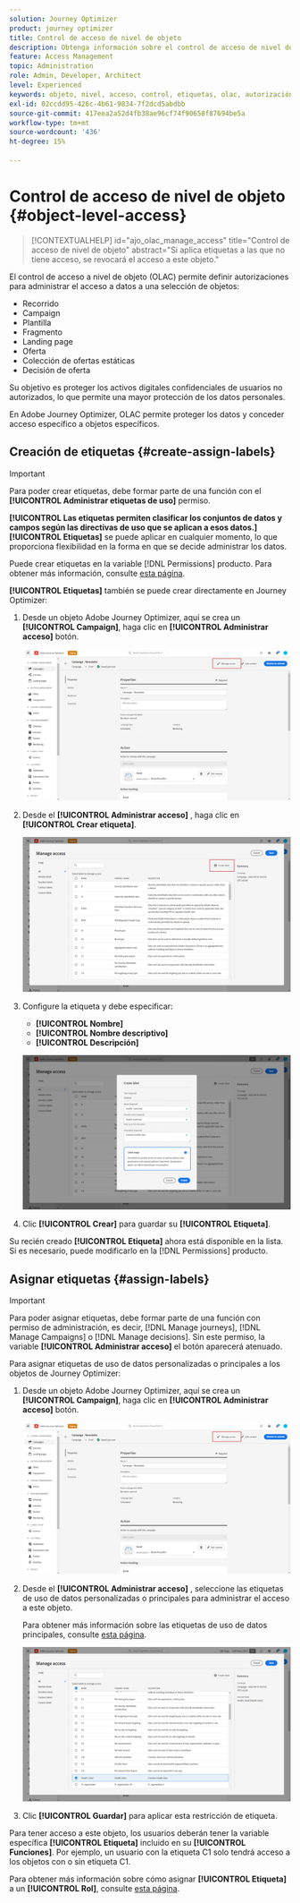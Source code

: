```yaml
---
solution: Journey Optimizer
product: journey optimizer
title: Control de acceso de nivel de objeto
description: Obtenga información sobre el control de acceso de nivel de objeto que le permite definir autorizaciones para administrar el acceso a datos a una selección de objetos
feature: Access Management
topic: Administration
role: Admin, Developer, Architect
level: Experienced
keywords: objeto, nivel, acceso, control, etiquetas, olac, autorización
exl-id: 02ccdd95-426c-4b61-9834-7f2dcd5abdbb
source-git-commit: 417eea2a52d4fb38ae96cf74f90658f87694be5a
workflow-type: tm+mt
source-wordcount: '436'
ht-degree: 15%

---
```


# Control de acceso de nivel de objeto {#object-level-access}

>[!CONTEXTUALHELP]
>id="ajo_olac_manage_access"
>title="Control de acceso de nivel de objeto"
>abstract="Si aplica etiquetas a las que no tiene acceso, se revocará el acceso a este objeto."

El control de acceso a nivel de objeto (OLAC) permite definir autorizaciones para administrar el acceso a datos a una selección de objetos:

*  Recorrido 
* Campaign
* Plantilla
* Fragmento
* Landing page
* Oferta
* Colección de ofertas estáticas
* Decisión de oferta

Su objetivo es proteger los activos digitales confidenciales de usuarios no autorizados, lo que permite una mayor protección de los datos personales.

En Adobe Journey Optimizer, OLAC permite proteger los datos y conceder acceso específico a objetos específicos.

## Creación de etiquetas {#create-assign-labels}

>[!IMPORTANT]
>
>Para poder crear etiquetas, debe formar parte de una función con el **[!UICONTROL Administrar etiquetas de uso]** permiso.

**[!UICONTROL Las etiquetas permiten clasificar los conjuntos de datos y campos según las directivas de uso que se aplican a esos datos.]** **[!UICONTROL Etiquetas]** se puede aplicar en cualquier momento, lo que proporciona flexibilidad en la forma en que se decide administrar los datos.

Puede crear etiquetas en la variable [!DNL Permissions] producto. Para obtener más información, consulte [esta página](https://experienceleague.adobe.com/docs/experience-platform/access-control/abac/permissions-ui/labels.html).

**[!UICONTROL Etiquetas]** también se puede crear directamente en Journey Optimizer:

1. Desde un objeto Adobe Journey Optimizer, aquí se crea un **[!UICONTROL Campaign]**, haga clic en **[!UICONTROL Administrar acceso]** botón.

   ![](assets/olac_1.png)

1. Desde el **[!UICONTROL Administrar acceso]** , haga clic en **[!UICONTROL Crear etiqueta]**.

   ![](assets/olac_2.png)

1. Configure la etiqueta y debe especificar:
   * **[!UICONTROL Nombre]**
   * **[!UICONTROL Nombre descriptivo]**
   * **[!UICONTROL Descripción]**

   ![](assets/olac_3.png)

1. Clic **[!UICONTROL Crear]** para guardar su **[!UICONTROL Etiqueta]**.

Su recién creado **[!UICONTROL Etiqueta]** ahora está disponible en la lista. Si es necesario, puede modificarlo en la [!DNL Permissions] producto.

## Asignar etiquetas {#assign-labels}

>[!IMPORTANT]
>
>Para poder asignar etiquetas, debe formar parte de una función con permiso de administración, es decir, [!DNL Manage journeys], [!DNL Manage Campaigns] o [!DNL Manage decisions]. Sin este permiso, la variable **[!UICONTROL Administrar acceso]** el botón aparecerá atenuado.

Para asignar etiquetas de uso de datos personalizadas o principales a los objetos de Journey Optimizer:

1. Desde un objeto Adobe Journey Optimizer, aquí se crea un **[!UICONTROL Campaign]**, haga clic en **[!UICONTROL Administrar acceso]** botón.

   ![](assets/olac_1.png)

1. Desde el **[!UICONTROL Administrar acceso]** , seleccione las etiquetas de uso de datos personalizadas o principales para administrar el acceso a este objeto.

   Para obtener más información sobre las etiquetas de uso de datos principales, consulte [esta página](https://experienceleague.adobe.com/docs/experience-platform/data-governance/labels/reference.html).

   ![](assets/olac_4.png)

1. Clic **[!UICONTROL Guardar]** para aplicar esta restricción de etiqueta.

Para tener acceso a este objeto, los usuarios deberán tener la variable específica **[!UICONTROL Etiqueta]** incluido en su **[!UICONTROL Funciones]**.
Por ejemplo, un usuario con la etiqueta C1 solo tendrá acceso a los objetos con o sin etiqueta C1.

Para obtener más información sobre cómo asignar **[!UICONTROL Etiqueta]** a un **[!UICONTROL Rol]**, consulte [esta página](https://experienceleague.adobe.com/docs/experience-platform/access-control/abac/permissions-ui/permissions.html#manage-labels-for-a-role).